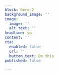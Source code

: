 ```yaml
---
block: hero-2
background_image: ''
image:
  image: ''
  alt_text: ''
headline: yo
content: ''
cta:
  enabled: false
  url: ''
  button_text: Do this
published: false

---
```

